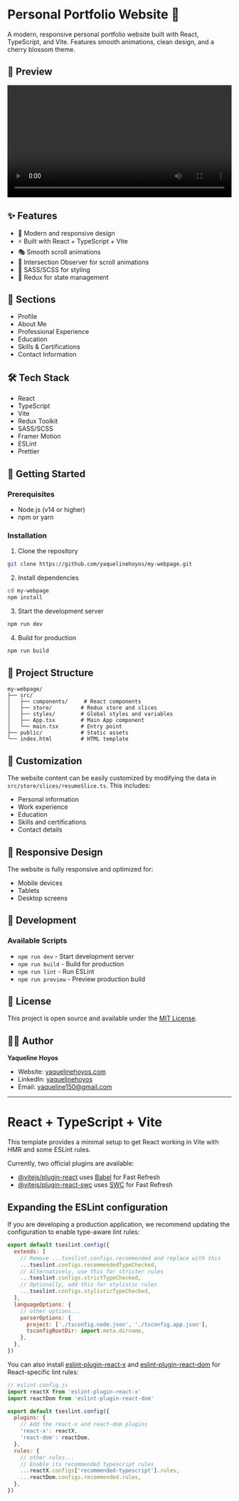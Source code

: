 # Personal Portfolio Website 🌸

A modern, responsive personal portfolio website built with React, TypeScript, and Vite. Features smooth animations, clean design, and a cherry blossom theme.

## 🎥 Preview

<video width="100%" controls>
  <source src="assets/my-webpage-preview.mov" type="video/quicktime">
  Your browser does not support the video tag.
</video>

## ✨ Features

- 🎨 Modern and responsive design
- ⚡ Built with React + TypeScript + Vite
- 🎭 Smooth scroll animations
- 🎯 Intersection Observer for scroll animations
- 🎨 SASS/SCSS for styling
- 🔄 Redux for state management

## 🚀 Sections

- Profile
- About Me
- Professional Experience
- Education
- Skills & Certifications
- Contact Information

## 🛠️ Tech Stack

- React
- TypeScript
- Vite
- Redux Toolkit
- SASS/SCSS
- Framer Motion
- ESLint
- Prettier

## 🚀 Getting Started

### Prerequisites

- Node.js (v14 or higher)
- npm or yarn

### Installation

1. Clone the repository
```bash
git clone https://github.com/yaquelinehoyos/my-webpage.git
```

2. Install dependencies
```bash
cd my-webpage
npm install
```

3. Start the development server
```bash
npm run dev
```

4. Build for production
```bash
npm run build
```

## 📝 Project Structure

```
my-webpage/
├── src/
│   ├── components/     # React components
│   ├── store/         # Redux store and slices
│   ├── styles/        # Global styles and variables
│   ├── App.tsx        # Main App component
│   └── main.tsx       # Entry point
├── public/            # Static assets
└── index.html         # HTML template
```

## 🎨 Customization

The website content can be easily customized by modifying the data in `src/store/slices/resumeSlice.ts`. This includes:

- Personal information
- Work experience
- Education
- Skills and certifications
- Contact details

## 📱 Responsive Design

The website is fully responsive and optimized for:
- Mobile devices
- Tablets
- Desktop screens

## 🔧 Development

### Available Scripts

- `npm run dev` - Start development server
- `npm run build` - Build for production
- `npm run lint` - Run ESLint
- `npm run preview` - Preview production build

## 📄 License

This project is open source and available under the [MIT License](LICENSE).

## 👩‍💻 Author

**Yaqueline Hoyos**
- Website: [yaquelinehoyos.com](https://yaquelinehoyos.com)
- LinkedIn: [yaquelinehoyos](https://linkedin.com/in/yaquelinehoyos/)
- Email: yaqueline150@gmail.com

---

# React + TypeScript + Vite

This template provides a minimal setup to get React working in Vite with HMR and some ESLint rules.

Currently, two official plugins are available:

- [@vitejs/plugin-react](https://github.com/vitejs/vite-plugin-react/blob/main/packages/plugin-react/README.md) uses [Babel](https://babeljs.io/) for Fast Refresh
- [@vitejs/plugin-react-swc](https://github.com/vitejs/vite-plugin-react-swc) uses [SWC](https://swc.rs/) for Fast Refresh

## Expanding the ESLint configuration

If you are developing a production application, we recommend updating the configuration to enable type-aware lint rules:

```js
export default tseslint.config({
  extends: [
    // Remove ...tseslint.configs.recommended and replace with this
    ...tseslint.configs.recommendedTypeChecked,
    // Alternatively, use this for stricter rules
    ...tseslint.configs.strictTypeChecked,
    // Optionally, add this for stylistic rules
    ...tseslint.configs.stylisticTypeChecked,
  ],
  languageOptions: {
    // other options...
    parserOptions: {
      project: ['./tsconfig.node.json', './tsconfig.app.json'],
      tsconfigRootDir: import.meta.dirname,
    },
  },
})
```

You can also install [eslint-plugin-react-x](https://github.com/Rel1cx/eslint-react/tree/main/packages/plugins/eslint-plugin-react-x) and [eslint-plugin-react-dom](https://github.com/Rel1cx/eslint-react/tree/main/packages/plugins/eslint-plugin-react-dom) for React-specific lint rules:

```js
// eslint.config.js
import reactX from 'eslint-plugin-react-x'
import reactDom from 'eslint-plugin-react-dom'

export default tseslint.config({
  plugins: {
    // Add the react-x and react-dom plugins
    'react-x': reactX,
    'react-dom': reactDom,
  },
  rules: {
    // other rules...
    // Enable its recommended typescript rules
    ...reactX.configs['recommended-typescript'].rules,
    ...reactDom.configs.recommended.rules,
  },
})
```
